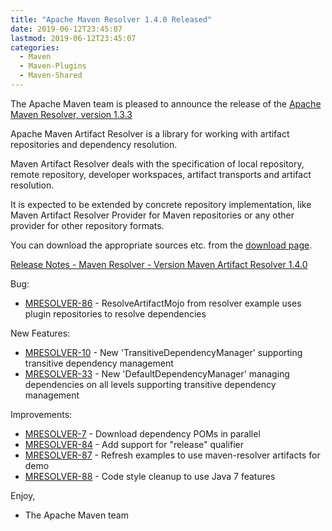 ```yaml
---
title: "Apache Maven Resolver 1.4.0 Released"
date: 2019-06-12T23:45:07
lastmod: 2019-06-12T23:45:07
categories:
  - Maven
  - Maven-Plugins
  - Maven-Shared
---
```

The Apache Maven team is pleased to announce the release of the 
[Apache Maven Resolver, version 1.3.3](https://maven.apache.org/resolver/index.html)

Apache Maven Artifact Resolver is a library for working with artifact
repositories and dependency resolution.

Maven Artifact Resolver deals with the specification of local repository,
remote repository, developer workspaces, artifact transports and artifact
resolution.

It is expected to be extended by concrete repository implementation, like Maven
Artifact Resolver Provider for Maven repositories or any other provider for
other repository formats.


You can download the appropriate sources etc. from the [download page](https://maven.apache.org/resolver/download.cgi).

<!-- more -->

[Release Notes - Maven Resolver - Version Maven Artifact Resolver 1.4.0](https://issues.apache.org/jira/secure/ReleaseNote.jspa?projectId=12320628&version=12345229)

Bug:

* [MRESOLVER-86](https://issues.apache.org/jira/browse/MRESOLVER-86) - ResolveArtifactMojo from resolver example uses plugin repositories to resolve dependencies

New Features:

* [MRESOLVER-10](https://issues.apache.org/jira/browse/MRESOLVER-10) - New 'TransitiveDependencyManager' supporting transitive dependency management
* [MRESOLVER-33](https://issues.apache.org/jira/browse/MRESOLVER-33) - New 'DefaultDependencyManager' managing dependencies on all levels supporting transitive dependency management

Improvements:

* [MRESOLVER-7](https://issues.apache.org/jira/browse/MRESOLVER-7) - Download dependency POMs in parallel
* [MRESOLVER-84](https://issues.apache.org/jira/browse/MRESOLVER-84) - Add support for "release" qualifier
* [MRESOLVER-87](https://issues.apache.org/jira/browse/MRESOLVER-87) - Refresh examples to use maven-resolver artifacts for demo
* [MRESOLVER-88](https://issues.apache.org/jira/browse/MRESOLVER-88) - Code style cleanup to use Java 7 features

Enjoy,

- The Apache Maven team
